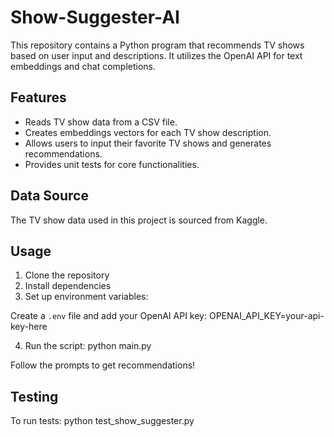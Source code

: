 # Show-Suggester-AI

This repository contains a Python program that recommends TV shows based on user input and descriptions. It utilizes the OpenAI API for text embeddings and chat completions.

## Features

- Reads TV show data from a CSV file.
- Creates embeddings vectors for each TV show description.
- Allows users to input their favorite TV shows and generates recommendations.
- Provides unit tests for core functionalities.

## Data Source

The TV show data used in this project is sourced from Kaggle.

## Usage

1. Clone the repository
2. Install dependencies
3. Set up environment variables:
   
  Create a `.env` file and add your OpenAI API key:
  OPENAI_API_KEY=your-api-key-here
  
4. Run the script:
  python main.py

Follow the prompts to get recommendations!

## Testing

To run tests:
python test_show_suggester.py












